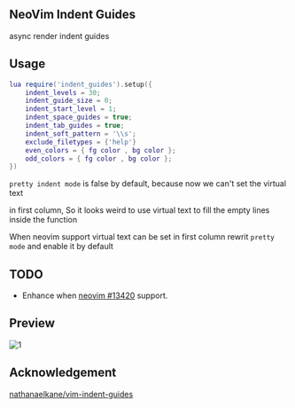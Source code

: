 ## NeoVim Indent Guides

async render indent guides

## Usage

```lua
lua require('indent_guides').setup({
    indent_levels = 30;
    indent_guide_size = 0;
    indent_start_level = 1;
    indent_space_guides = true;
    indent_tab_guides = true;
    indent_soft_pattern = '\\s';
    exclude_filetypes = {'help'}
    even_colors = { fg color , bg color };
    odd_colors = { fg color , bg color };
})
```

`pretty indent mode` is false by default, because now we can't set the virtual text

in first column, So it looks weird to use virtual text to fill the empty lines inside the function

When neovim support virtual text can be set in first column rewrit `pretty mode` and enable it by
default

## TODO

- Enhance when [neovim #13420](https://github.com/neovim/neovim/issues/13420) support.

## Preview

![1](https://user-images.githubusercontent.com/41671631/99146693-69bf1a80-26b5-11eb-862e-6f9f7edfb715.png)

## Acknowledgement

[nathanaelkane/vim-indent-guides](https://github.com/nathanaelkane/vim-indent-guides)
